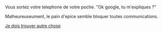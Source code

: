 Vous sortez votre telephone de votre poche.
"Ok google, tu m'expliques ?"

Malheureuseument, le pain d'epice semble bloquer toutes communications.

[Je dois trouver autre chose](../feu-de-camp.md)